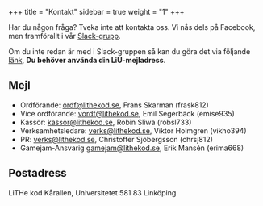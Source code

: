 +++
title = "Kontakt"
sidebar = true
weight = "1"
+++

Har du någon fråga? Tveka inte att kontakta oss. Vi nås dels på Facebook, men framförallt i vår [Slack-grupp](https://lithe-kod.slack.com).

Om du inte redan är med i Slack-gruppen så kan du göra det via följande [länk](https://lithe-kod.slack.com/signup), **Du behöver använda din LiU-mejladress**.

## Mejl
* Ordförande: [ordf@lithekod.se](mailto:ordf@lithekod.se), Frans Skarman (frask812)
* Vice ordförande: [vordf@lithekod.se](mailto:vordf@lithekod.se), Emil Segerbäck (emise935)
* Kassör: [kassor@lithekod.se](mailto:kassor@lithekod.se), Robin Sliwa (robsl733)
* Verksamhetsledare: [verks@lithekod.se](mailto:verks@lithekod.se), Viktor Holmgren (vikho394)
* PR: [verks@lithekod.se](mailto:pr@lithekod.se), Christoffer Sjöbergsson (chrsj812)
* Gamejam-Ansvarig [gamejam@lithekod.se](mailto:gamejam@lithekod.se), Erik Mansén (erima668)

## Postadress
LiTHe kod Kårallen, Universitetet 581 83 Linköping
